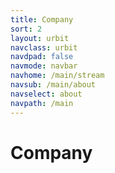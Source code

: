 ```yaml
---
title: Company
sort: 2
layout: urbit
navclass: urbit
navdpad: false
navmode: navbar
navhome: /main/stream
navsub: /main/about
navselect: about
navpath: /main
---
```


# Company
